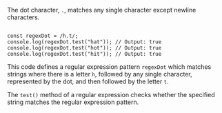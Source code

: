 The dot character, `.`, matches any single character
except newline characters.

<codeblock language="javascript" type="lesson">
<code>
const regexDot = /h.t/;
console.log(regexDot.test("hat")); // Output: true
console.log(regexDot.test("hot")); // Output: true
console.log(regexDot.test("hit")); // Output: true
</code>
</codeblock>

This code defines a regular expression
pattern `regexDot` which matches strings
where there is a letter `h`,
followed by any single character, represented by the dot,
and
then followed by the letter `t`.

The `test()` method of a regular expression
checks whether the specified string
matches the regular expression pattern.

